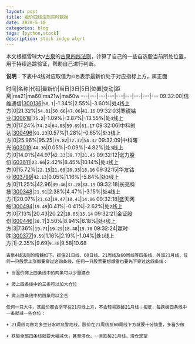 ```yaml
---
layout: post
title: 股价四线法则实时数据
date: 2020-5-10
categories: blog
tags: [python,stock]
description: stock index alert
---
```



本文根据雪球大v[古泉](https://xueqiu.com/u/7148646888)的[古泉四线法则](https://xueqiu.com/7148646888/130498192)，计算了自己的一些自选股当前所处位置，用于持续追踪验证，帮助自己进行判断。

**说明**：下表中4线对应取值为`红色`表示最新价处于对应指标上方，属正面

时间|名称|代码|最新价|当日|3日|5日|位置|变动|距离|ma21|ma60|ma21w|ma60w
---|---|---|---|---|---|---|---|---
09:32:00|信维通信|[300136](https://xueqiu.com/S/SZ300136)|`58.1`|-1.34%|2.55%|-3.60%|处`4`线上方|0|21.32%|`54.81`|`50.66`|`47.06`|`41.16`
09:32:03|寒锐钴业|[300618](https://xueqiu.com/S/SZ300618)|`75.2`|-1.09%|-3.87%|-13.55%|处`4`线上方|0|17.24%|`74.24`|`64.03`|`59.09`|`61.17`
09:32:06|中科创达|[300496](https://xueqiu.com/S/SZ300496)|`91.23`|0.57%|1.28%|-0.65%|处`3`线上方|0|25.96%|95.25|`79.82`|`72.32`|`54.32`
09:32:09|中科曙光|[603019](https://xueqiu.com/S/SH603019)|`44.36`|0.05%|-0.09%|-4.82%|处`3`线上方|0|14.01%|44.97|`42.33`|`39.77`|`31.45`
09:32:12|诺力股份|[603611](https://xueqiu.com/S/SH603611)|`23.66`|2.42%|8.45%|10.14%|处`4`线上方|0|15.72%|`22.15`|`21.60`|`20.35`|`18.16`
09:32:15|华友钴业|[603799](https://xueqiu.com/S/SH603799)|`42.13`|0.05%|1.16%|-5.84%|处`3`线上方|0|11.25%|42.96|`39.46`|`37.28`|`33.19`
09:32:18|长亮科技|[300348](https://xueqiu.com/S/SZ300348)|`21.91`|2.38%|4.47%|-3.15%|处`4`线上方|1|20.07%|`21.63`|`19.47`|`18.41`|`14.86`
09:32:18|盛天网络|[300494](https://xueqiu.com/S/SZ300494)|`19.49`|0.41%|-0.41%|-2.62%|处`2`线上方|0|7.13%|20.43|20.22|`18.05`|`15.14`
09:32:21|金证股份|[600446](https://xueqiu.com/S/SH600446)|`20.7`|3.50%|8.94%|6.18%|处`4`线上方|3|7.36%|`19.71`|`19.29`|`18.48`|`19.70`
09:32:24|赢时胜|[300377](https://xueqiu.com/S/SZ300377)|`9.59`|1.16%|2.19%|-1.04%|处`1`线上方|1|-2.35%|9.69|`9.38`|9.58|10.68

```
古泉4线法则的精髓如下。抓住21日线、60日线、21周线及60周线等四条线，外加21月线，任何一只股票上涨都要穿过这四条线，任何一只股票要想爆雷也要先下穿过这四条线：

+ 当股价爬上四条线中的两条可以少量建仓

+ 爬上四条线中的三条可以加大仓位

+ 爬上四条线中的四条可以全仓

任何一只大牛，其股价都会坚守在21月线上方，不会轻易跌破21月线；相反，每跌破四条线中一条就减一些仓位：

+ 21周线可做为多空分水岭及警戒线，股价在21周线及60周线下方就要十分慎重，多看少做

+ 跌破全部四条线就要大幅减仓，甚至清仓，一旦跌破21月线，清仓观望
```